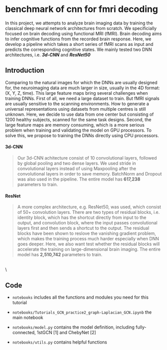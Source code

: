 

# benchmark of cnn for fmri decoding
In this project, we attempts to analyze brain imaging data by training the classical deep neural network architectures from scratch. We specificially focused on brain decoding using functional MRI (fMRI). Brain decoding aims to infer cognitive functions from the recorded brain response. Here, we develop a pipeline which takes a short series of fMRI scans as input and predicts the corresponding cognitive states. We mainly tested two DNN architectures, i.e. _**3d-CNN**_ and _**ResNet50**_ 


## Introduction
Comparing to the natural images for which the DNNs are usually designed for, the neuroimaging data are much larger in size, usually in the 4D format: (X, Y, Z, time). This large feature maps bring several challenges when training DNNs. First of all, we need a large dataset to train. But fMRI signals are usually sensitive to the scanning environments. How to generate a universal representations using datasets from multiple centres is still unknown. Here, we decide to use data from one center but consisting of 1200 healthy subjects, scanned for the same task designs. Second, the large feature maps are memory consuming, which is a more serious problem when training and validating the model on GPU processors. To solve this, we propose to training the DNNs directly using CPU processors. 
#### 3d-CNN
> Our 3d-CNN achitecture consist of 10 convolutional layers, followed by global pooling and two dense layers. We used stride in convolutional layers instead of using Maxpooling after the convolutional layers in order to save memory. BatchNorm and Dropout was also used in the pipeline. The entire model has **617,238** parameters to train.
  

#### ResNet
> A more complex architecture, e.g. ResNet50, was used, which consist of 50+ convolution layers. There are two types of residual blocks, i.e. identity block, which has the shortcut directly from input to the output, and convolution block, where the input passes convolutional layers first and then sends a shortcut to the output. The residual blocks have been shown to reslove the vanishing gradient problem, which makes the training process much harder especially when DNN goes deeper. Here, we also want test whether the residual blocks will accelerate the training on large-dimensional brain imaging. The entire model has **2,510,742** parameters to train.



\
\

## Code
 * ```notebooks``` includes all the functions and modules you need for this tutorial

 * ```notebooks/Tutorials_GCN_practice2_graph-Laplacian_GCN.ipynb``` the main notebook

 * ```notebooks/model.py``` contains the model definition, including fully-connected, 1stGCN [1] and ChebyNet [2]

 * ```notebooks/utils.py``` contains helpful functions


